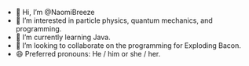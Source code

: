 - 👋 Hi, I’m @NaomiBreeze 
- 👀 I’m interested in particle physics, quantum mechanics, and programming. 
- 🌱 I’m currently learning Java.
- 💞️ I’m looking to collaborate on the programming for Exploding Bacon.
- 😄 Preferred pronouns: He / him or she / her.

<!---
NaomiBreeze/NaomiBreeze is a ✨ special ✨ repository because its `README.md` (this file) appears on your GitHub profile.
You can click the Preview link to take a look at your changes.
--->
